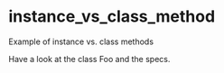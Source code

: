instance_vs_class_method
========================

Example of instance vs. class methods

Have a look at the class Foo and the specs.

